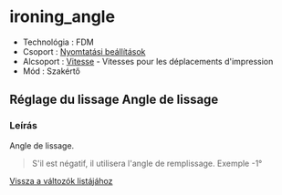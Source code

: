 # ironing\_angle

* Technológia : FDM
* Csoport : [Nyomtatási beállítások](../../konfig/print_settings.md)
* Alcsoport : [Vitesse](../../beallitasok/print_settings.md#vitesse) - Vitesses pour les déplacements d'impression
* Mód : Szakértő

## Réglage du lissage Angle de lissage

### Leírás

Angle de lissage.

> S'il est négatif, il utilisera l'angle de remplissage. Exemple -1°

[Vissza a változók listájához](/)

